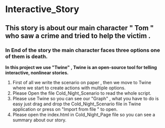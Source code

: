 # Interactive_Story 
## This story is about our main character " Tom " who saw a crime and tried to help the victim .
### In End of the story the main character faces three options one of them is death. 
**In this project we use "Twine" , Twine is an open-source tool for telling interactive, nonlinear stories.**

1. First of all we write the scenario on paper , then we move to Twine where we start to create actions with multiple options.
2. Please Open the file Cold_Night_Scenario to read the whole script.
3. Please use Twine so you can see our "Graph" , what you have to do is easy just drag and drop the Cold_Night_Scenario file in Twine application or press on "Import from file " to open. 
4. Please open the index.html in Cold_Night_Page file so you can see a summary about our story.

 